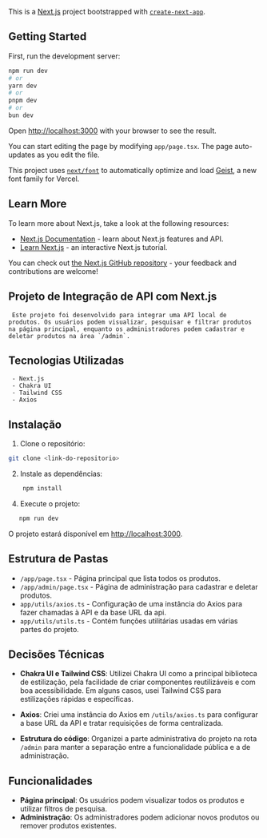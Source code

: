 This is a [Next.js](https://nextjs.org) project bootstrapped with [`create-next-app`](https://nextjs.org/docs/app/api-reference/cli/create-next-app).

## Getting Started

First, run the development server:

```bash
npm run dev
# or
yarn dev
# or
pnpm dev
# or
bun dev
```

Open [http://localhost:3000](http://localhost:3000) with your browser to see the result.

You can start editing the page by modifying `app/page.tsx`. The page auto-updates as you edit the file.

This project uses [`next/font`](https://nextjs.org/docs/app/building-your-application/optimizing/fonts) to automatically optimize and load [Geist](https://vercel.com/font), a new font family for Vercel.

## Learn More

To learn more about Next.js, take a look at the following resources:

- [Next.js Documentation](https://nextjs.org/docs) - learn about Next.js features and API.
- [Learn Next.js](https://nextjs.org/learn) - an interactive Next.js tutorial.

You can check out [the Next.js GitHub repository](https://github.com/vercel/next.js) - your feedback and contributions are welcome!

## Projeto de Integração de API com Next.js

     Este projeto foi desenvolvido para integrar uma API local de produtos. Os usuários podem visualizar, pesquisar e filtrar produtos na página principal, enquanto os administradores podem cadastrar e deletar produtos na área `/admin`.
    
## Tecnologias Utilizadas

     - Next.js
     - Chakra UI
     - Tailwind CSS
     - Axios

## Instalação

1. Clone o repositório:
```bash
git clone <link-do-repositorio>
```
2. Instale as dependências:
```bash
    npm install
```

4. Execute o projeto:
```bash
   npm run dev
```
O projeto estará disponível em [http://localhost:3000](http://localhost:3000).

## Estrutura de Pastas

- `/app/page.tsx` - Página principal que lista todos os produtos.
- `/app/admin/page.tsx` - Página de administração para cadastrar e deletar produtos.
- `app/utils/axios.ts` - Configuração de uma instância do Axios para fazer chamadas à API e da base URL da api.
- `app/utils/utils.ts` - Contém funções utilitárias usadas em várias partes do projeto.


## Decisões Técnicas

- **Chakra UI e Tailwind CSS**: Utilizei Chakra UI como a principal biblioteca de estilização, pela facilidade de criar componentes reutilizáveis e com boa acessibilidade. Em alguns casos, usei Tailwind CSS para estilizações rápidas e específicas.
     
- **Axios**: Criei uma instância do Axios em `/utils/axios.ts` para configurar a base URL da API e tratar requisições de forma centralizada.

- **Estrutura do código**: Organizei a parte administrativa do projeto na rota `/admin` para manter a separação entre a funcionalidade pública e a de administração.

 ## Funcionalidades

- **Página principal**: Os usuários podem visualizar todos os produtos e utilizar filtros de pesquisa.
- **Administração**: Os administradores podem adicionar novos produtos ou remover produtos existentes.